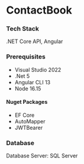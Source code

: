 # ContactBook

### Tech Stack

.NET Core API, Angular

### Prerequisites

- Visual Studio 2022
- .Net 5
- Angular CLI 13
- Node 16.15

#### Nuget Packages

- EF Core
- AutoMapper
- JWTBearer

### Database

Database Server: SQL Server
